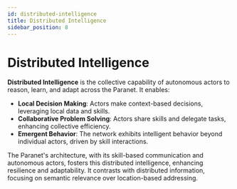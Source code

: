 ```yaml
---
id: distributed-intelligence
title: Distributed Intelligence
sidebar_position: 8
---
```


# Distributed Intelligence

**Distributed Intelligence** is the collective capability of autonomous actors to reason, learn, and adapt across the Paranet. It enables:

- **Local Decision Making**: Actors make context-based decisions, leveraging local data and skills.
- **Collaborative Problem Solving**: Actors share skills and delegate tasks, enhancing collective efficiency.
- **Emergent Behavior**: The network exhibits intelligent behavior beyond individual actors, driven by skill interactions.

The Paranet's architecture, with its skill-based communication and autonomous actors, fosters this distributed intelligence, enhancing resilience and adaptability. It contrasts with distributed information, focusing on semantic relevance over location-based addressing.